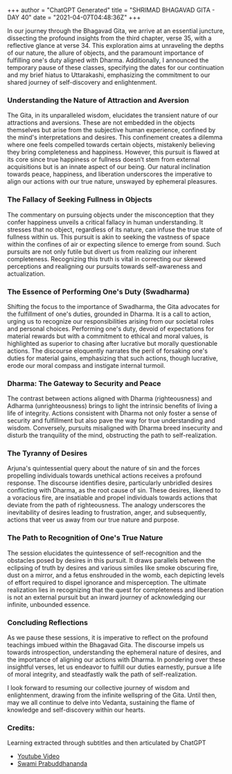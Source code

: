 +++
author = "ChatGPT Generated"
title = "SHRIMAD BHAGAVAD GITA - DAY 40"
date = "2021-04-07T04:48:36Z"
+++

In our journey through the Bhagavad Gita, we arrive at an essential juncture, dissecting the profound insights from the third chapter, verse 35, with a reflective glance at verse 34. This exploration aims at unraveling the depths of our nature, the allure of objects, and the paramount importance of fulfilling one's duty aligned with Dharma. Additionally, I announced the temporary pause of these classes, specifying the dates for our continuation and my brief hiatus to Uttarakashi, emphasizing the commitment to our shared journey of self-discovery and enlightenment.

### Understanding the Nature of Attraction and Aversion

The Gita, in its unparalleled wisdom, elucidates the transient nature of our attractions and aversions. These are not embedded in the objects themselves but arise from the subjective human experience, confined by the mind's interpretations and desires. This confinement creates a dilemma where one feels compelled towards certain objects, mistakenly believing they bring completeness and happiness. However, this pursuit is flawed at its core since true happiness or fullness doesn’t stem from external acquisitions but is an innate aspect of our being. Our natural inclination towards peace, happiness, and liberation underscores the imperative to align our actions with our true nature, unswayed by ephemeral pleasures.

### The Fallacy of Seeking Fullness in Objects

The commentary on pursuing objects under the misconception that they confer happiness unveils a critical fallacy in human understanding. It stresses that no object, regardless of its nature, can infuse the true state of fullness within us. This pursuit is akin to seeking the vastness of space within the confines of air or expecting silence to emerge from sound. Such pursuits are not only futile but divert us from realizing our inherent completeness. Recognizing this truth is vital in correcting our skewed perceptions and realigning our pursuits towards self-awareness and actualization.

### The Essence of Performing One's Duty (Swadharma)

Shifting the focus to the importance of Swadharma, the Gita advocates for the fulfillment of one's duties, grounded in Dharma. It is a call to action, urging us to recognize our responsibilities arising from our societal roles and personal choices. Performing one's duty, devoid of expectations for material rewards but with a commitment to ethical and moral values, is highlighted as superior to chasing after lucrative but morally questionable actions. The discourse eloquently narrates the peril of forsaking one's duties for material gains, emphasizing that such actions, though lucrative, erode our moral compass and instigate internal turmoil.

### Dharma: The Gateway to Security and Peace

The contrast between actions aligned with Dharma (righteousness) and Adharma (unrighteousness) brings to light the intrinsic benefits of living a life of integrity. Actions consistent with Dharma not only foster a sense of security and fulfillment but also pave the way for true understanding and wisdom. Conversely, pursuits misaligned with Dharma breed insecurity and disturb the tranquility of the mind, obstructing the path to self-realization.

### The Tyranny of Desires

Arjuna's quintessential query about the nature of sin and the forces propelling individuals towards unethical actions receives a profound response. The discourse identifies desire, particularly unbridled desires conflicting with Dharma, as the root cause of sin. These desires, likened to a voracious fire, are insatiable and propel individuals towards actions that deviate from the path of righteousness. The analogy underscores the inevitability of desires leading to frustration, anger, and subsequently, actions that veer us away from our true nature and purpose.

### The Path to Recognition of One's True Nature

The session elucidates the quintessence of self-recognition and the obstacles posed by desires in this pursuit. It draws parallels between the eclipsing of truth by desires and various similes like smoke obscuring fire, dust on a mirror, and a fetus enshrouded in the womb, each depicting levels of effort required to dispel ignorance and misperception. The ultimate realization lies in recognizing that the quest for completeness and liberation is not an external pursuit but an inward journey of acknowledging our infinite, unbounded essence.

### Concluding Reflections

As we pause these sessions, it is imperative to reflect on the profound teachings imbued within the Bhagavad Gita. The discourse impels us towards introspection, understanding the ephemeral nature of desires, and the importance of aligning our actions with Dharma. In pondering over these insightful verses, let us endeavor to fulfill our duties earnestly, pursue a life of moral integrity, and steadfastly walk the path of self-realization.

I look forward to resuming our collective journey of wisdom and enlightenment, drawing from the infinite wellspring of the Gita. Until then, may we all continue to delve into Vedanta, sustaining the flame of knowledge and self-discovery within our hearts.

### Credits:
Learning extracted through subtitles and then articulated by ChatGPT

* [Youtube Video](https://www.youtube.com/watch?v=qTPcte2mmL8)
* [Swami Prabuddhananda](https://www.youtube.com/@upanishadswithswamiprabudd4019/streams)